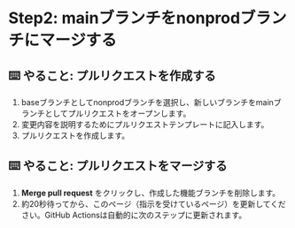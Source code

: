 # Step2: mainブランチをnonprodブランチにマージする

## ⌨️ やること: プルリクエストを作成する

1. baseブランチとしてnonprodブランチを選択し、新しいブランチをmainブランチとしてプルリクエストをオープンします。
2. 変更内容を説明するためにプルリクエストテンプレートに記入します。
3. プルリクエストを作成します。

## ⌨️ やること: プルリクエストをマージする

1. __Merge pull request__ をクリックし、作成した機能ブランチを削除します。
2. 約20秒待ってから、このページ（指示を受けているページ）を更新してください。GitHub Actionsは自動的に次のステップに更新されます。